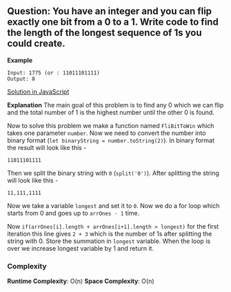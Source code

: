 ## Question: You have an integer and you can flip exactly one bit from a 0 to a 1. Write code to find the length of the longest sequence of 1s you could create.
**Example**
```
Input: 1775 (or : 11011101111)
Output: 8 
```

[Solution in JavaScript](/Bit%20Manipulations/Flip%20Bit%20to%20Win/FlipBitToWin.js)

**Explanation**
The main goal of this problem is to find any 0 which we can flip and the total number of 1 is the highest number until the other 0 is found. <br>

Now to solve this problem we make a function named `FliBitToWin` which takes one parameter `number`. Now we need to convert the number into binary format (`let binaryString = number.toString(2)`). In binary format the result will look like this -
```
11011101111
```
Then we split the binary string with `0` (`split('0')`). After splitting the string will look like this - 
```
11,111,1111
```
Now we take a variable `longest` and set it to `0`. Now we do a for loop which starts from 0 and goes up to `arrOnes - 1` time. <br>

Now `if(arrOnes[i].length + arrOnes[i+1].length > longest)` for the first iteration this line gives `2 + 3` which is the number of 1s after splitting the string with 0. Store the summation in `longest` variable. When the loop is over we increase longest variable by 1 and return it. <br>

### Complexity

**Runtime Complexity**: O(n)
**Space Complexity**: O(n)